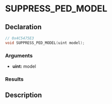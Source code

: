 # SUPPRESS_PED_MODEL

## Declaration
```cpp
// 0x4C5475E3
void SUPPRESS_PED_MODEL(uint model);
```

### Arguments
- **uint:** model

### Results

## Description
